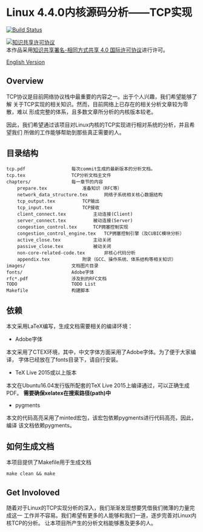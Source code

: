 # Linux 4.4.0内核源码分析——TCP实现 #
[![Build Status](https://travis-ci.org/fzyz999/Analysis_TCP_in_Linux.svg?branch=master)](https://travis-ci.org/fzyz999/Analysis_TCP_in_Linux)

<p>
<a rel="license" href="http://creativecommons.org/licenses/by-sa/4.0/"><img alt="知识共享许可协议" style="border-width:0" src="https://i.creativecommons.org/l/by-sa/4.0/88x31.png" /></a><br />本作品采用<a rel="license" href="http://creativecommons.org/licenses/by-sa/4.0/">知识共享署名-相同方式共享 4.0 国际许可协议</a>进行许可。
</p>

[English Version](README_EN.md)

## Overview ##
TCP协议是目前网络协议栈中最重要的内容之一。出于个人兴趣，我们希望能够了解
关于TCP实现的相关知识。然而，目前网络上已存在的相关分析文章较为零散，难以
形成完整的体系，且多数文章所分析的内核版本较老。

因此，我们希望通过该项目对Linux内核的TCP实现进行相对系统的分析，并且希望我们
所做的工作能够帮助到那些真正需要的人。

## 目录结构 ##
```text
tcp.pdf					每次commit生成的最新版本的分析文档。
tcp.tex					TCP分析文档主文件
chapters/				每一章节的内容
    prepare.tex				准备知识（RFC等）
    network_data_structure.tex		网络子系统相关核心数据结构
    tcp_output.tex			TCP输出
    tcp_input.tex			TCP接收
    client_connect.tex			主动连接(Client)
    server_connect.tex			被动连接(Server)
    congestion_control.tex		TCP拥塞控制实现
    congestion_control_engine.tex	TCP拥塞控制引擎（及CUBIC模块分析）
    active_close.tex			主动关闭
    passive_close.tex			被动关闭
    non-core-related-code.tex		非核心代码分析
    appendix.tex			附录（GCC、操作系统、体系结构等相关知识）
images/					文档图片目录
fonts/					Adobe字体
rfc*.pdf				涉及到的RFC文档
TODO					TODO List
Makefile				构建脚本
```

## 依赖 ##

本文采用LaTeX编写，生成文档需要相关的编译环境：

+ Adobe字体

本文采用了CTEX环境，其中，中文字体方面采用了Adobe字体。为了便于大家编译，
字体已经放在了fonts目录下，请自行安装。

+ TeX Live 2015或以上版本

本文在Ubuntu16.04发行版所配套的TeX Live 2015上编译通过，可以正确生成PDF。
**需要确保xelatex在搜索路径(path)中**

+ pygments

本文的代码高亮采用了minted宏包，该宏包依赖pygments进行代码高亮，因此，编译
该文档依赖pygments。


## 如何生成文档 ##

本项目提供了Makefile用于生成文档

```shell
make clean && make
```

## Get Involoved ##
随着对于Linux的TCP实现分析的深入，我们渐渐发现想要凭借我们微薄的力量完成这一
工作并不容易。我们希望有更多的人能够和我们一道，逐步完善对Linux内核TCP的分析。
让本项目所产生的分析文档能够惠及更多的人。

